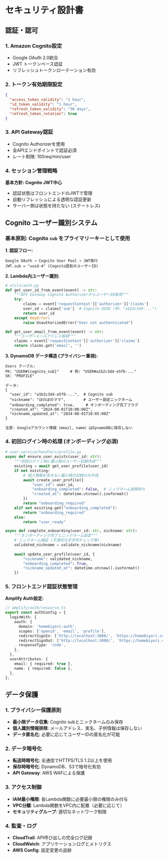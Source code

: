# セキュリティ設計書

## 認証・認可

### 1. Amazon Cognito設定
- Google OAuth 2.0統合
- JWT トークンベース認証
- リフレッシュトークンローテーション有効

### 2. トークン有効期限設定
```json
{
  "access_token_validity": "1 hour",
  "id_token_validity": "1 hour", 
  "refresh_token_validity": "30 days",
  "refresh_token_rotation": true
}
```

### 3. API Gateway認証
- Cognito Authorizerを使用
- 全APIエンドポイントで認証必須
- レート制限: 100req/min/user

### 4. セッション管理戦略

**基本方針: Cognito JWT中心**
- 認証状態はフロントエンドのJWTで管理
- 自動リフレッシュによる透明な認証更新
- サーバー側は状態を持たない (ステートレス)

## Cognito ユーザー識別システム

### 基本原則: Cognito `sub` をプライマリーキーとして使用

**1. 認証フロー:**
```
Google OAuth → Cognito User Pool → JWT発行
JWT.sub = "uuid-4" (Cognito固有のユーザーID)
```

**2. Lambda内ユーザー識別:**
```python
# utils/auth.py
def get_user_id_from_event(event) -> str:
    """API Gateway Cognito AuthorizerからユーザーID取得"""
    try:
        claims = event['requestContext']['authorizer']['claims']
        user_id = claims['sub']  # Cognito UUID (例: "a1b2c3d4-...")
        return user_id
    except KeyError:
        raise UnauthorizedError("User not authenticated")

def get_user_email_from_event(event) -> str:
    """ユーザーメールアドレス取得"""
    claims = event['requestContext']['authorizer']['claims']
    return claims.get('email', '')
```

**3. DynamoDB データ構造 (プライバシー重視):**
```
Users テーブル:
PK: "USER#{cognito_sub}"     # 例: "USER#a1b2c3d4-e5f6-..."
SK: "PROFILE"

データ:
{
  "user_id": "a1b2c3d4-e5f6-...",  # Cognito sub
  "nickname": "ほのぼのママ",        # ユーザー設定ニックネーム
  "onboarding_completed": true,     # オンボーディング完了フラグ
  "created_at": "2024-08-01T10:00:00Z",
  "nickname_updated_at": "2024-08-01T10:05:00Z"
}

注意: Googleアカウント情報（email, name）はDynamoDBに保存しない
```

### 4. 初回ログイン時の処理 (オンボーディング必須)
```python
# user-service/handlers/profile.py
async def ensure_user_exists(user_id: str):
    """初回ログイン時に最小限のユーザー記録作成"""
    existing = await get_user_profile(user_id)
    if not existing:
        # 個人情報を含まない最小限の記録のみ作成
        await create_user_profile({
            "user_id": user_id,
            "onboarding_completed": False,  # ニックネーム登録待ち
            "created_at": datetime.utcnow().isoformat()
        })
        return "onboarding_required"
    elif not existing.get("onboarding_completed"):
        return "onboarding_required"
    else:
        return "user_ready"

async def complete_onboarding(user_id: str, nickname: str):
    """オンボーディング完了とニックネーム設定"""
    # ニックネーム検証 (不適切な文字列チェック等)
    validated_nickname = validate_nickname(nickname)
    
    await update_user_profile(user_id, {
        "nickname": validated_nickname,
        "onboarding_completed": True,
        "nickname_updated_at": datetime.utcnow().isoformat()
    })
```

### 5. フロントエンド認証状態管理

**Amplify Auth設定:**
```typescript
// amplify/auth/resource.ts
export const authConfig = {
  loginWith: {
    oauth: {
      domain: 'homebiyori-auth',
      scopes: ['openid', 'email', 'profile'],
      redirectSignIn: ['http://localhost:3000/', 'https://homebiyori.com/'],
      redirectSignOut: ['http://localhost:3000/', 'https://homebiyori.com/'],
      responseType: 'code',
    },
  },
  userAttributes: {
    email: { required: true },
    name: { required: false },
  },
};
```

## データ保護

### 1. プライバシー保護原則
- **最小限データ収集**: Cognito subとニックネームのみ保存
- **個人識別情報排除**: メールアドレス、実名、子供情報は保存しない
- **データ匿名化**: 必要に応じてユーザーIDの匿名化が可能

### 2. データ暗号化
- **転送時暗号化**: 全通信でHTTPS/TLS 1.2以上を使用
- **保存時暗号化**: DynamoDB、S3で暗号化有効
- **API Gateway**: AWS WAFによる保護

### 3. アクセス制御
- **IAM最小権限**: 各Lambda関数に必要最小限の権限のみ付与
- **VPC分離**: Lambda関数をVPC内に配置（必要に応じて）
- **セキュリティグループ**: 適切なネットワーク制限

### 4. 監査・ログ
- **CloudTrail**: API呼び出しの完全ログ記録
- **CloudWatch**: アプリケーションログとメトリクス
- **AWS Config**: 設定変更の追跡
